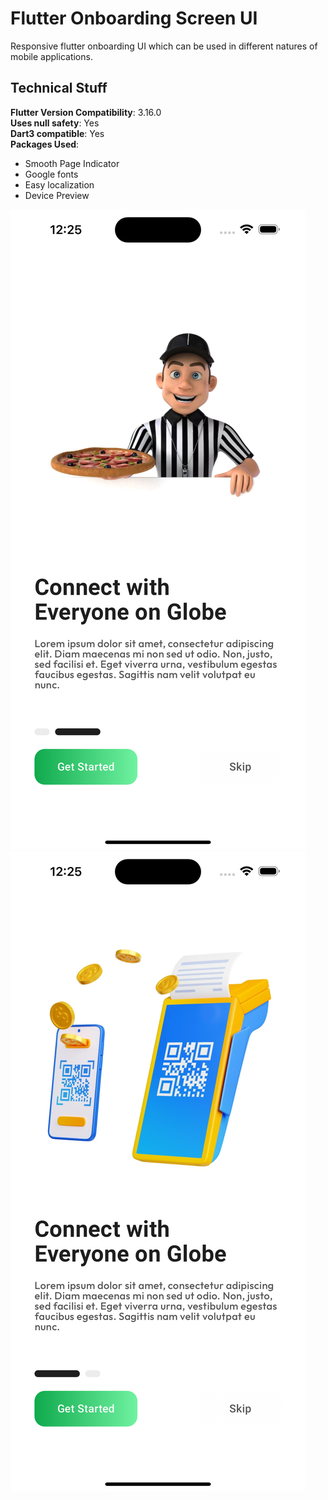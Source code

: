 # Flutter Onboarding Screen UI

Responsive flutter onboarding UI which can be used in different natures of mobile applications.

## Technical Stuff

**Flutter Version Compatibility**: 3.16.0
<br>
**Uses null safety**: Yes
<br>
**Dart3 compatible**: Yes
<br>
**Packages Used**:
<br>
- Smooth Page Indicator
- Google fonts
- Easy localization
- Device Preview

![Screenshot 2](ss2.png)
![Screenshot 1](ss1.png)
